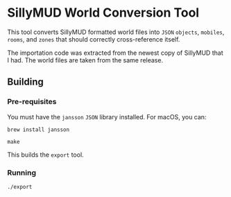 # SillyMUD World Conversion Tool

This tool converts SillyMUD formatted world files into `JSON` `objects`, `mobiles`, `rooms`, and `zones` that should correctly cross-reference itself.

The importation code was extracted from the newest copy of SillyMUD that I had. The world files are taken from the same release.

## Building

### Pre-requisites

You must have the `jansson` `JSON` library installed. For macOS, you can:

```shell
brew install jansson
```

```shell
make
```

This builds the `export` tool.

### Running

```shell
./export
```
